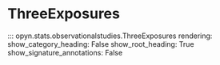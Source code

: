 
# ThreeExposures

::: opyn.stats.observationalstudies.ThreeExposures
    rendering:
        show_category_heading: False
        show_root_heading: True
        show_signature_annotations: False
